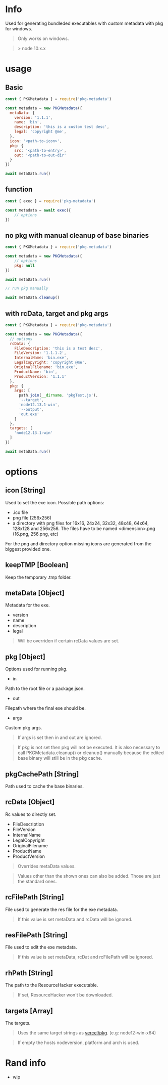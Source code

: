 # Info

Used for generating bundleded executables with custom metadata with pkg for windows. 


> Only works on windows.

> \> node 10.x.x 


# usage 


## Basic

```js
const { PKGMetadata } = require('pkg-metadata')

const metadata = new PKGMetadata({
  metaData: {
    version: '1.1.1',
    name: 'bin',
    description: 'this is a custom test desc',
    legal: 'copyright @me',
  },
  icon: '<path-to-icon>',
  pkg: {
    src: '<path-to-entry>',
    out: '<path-to-out-dir'
  }
})

await metaData.run()

```


## function

```js
const { exec } = require('pkg-metadata')

const metadata = await exec({
    // options
})
```


## no pkg with manual cleanup of base binaries


```js
const { PKGMetadata } = require('pkg-metadata')

const metadata = new PKGMetadata({
    // options
    pkg: null
})

await metaData.run()

// run pkg manually

await metaData.cleanup()
```


## with rcData, target and  pkg args 

```js
const { PKGMetadata } = require('pkg-metadata')

const metadata = new PKGMetadata({
  // options
  rcData: {
    FileDescription: 'this is a test desc',
    FileVersion: '1.1.1.2',
    InternalName: 'bin.exe',
    LegalCopyright: 'copyright @me',
    OriginalFilename: 'bin.exe',
    ProductName: 'bin',
    ProductVersion: '1.1.1'
  },
  pkg: {
    args: [
      path.join(__dirname, 'pkgTest.js'),
      '--target',
      'node12.13.1-win',
      '--output',
      'out.exe'
    ]
  },
  targets: [
    'node12.13.1-win'
  ]
})

await metaData.run()
```



# options

## icon [String]

Used to set the exe icon.
Possible path options:  
* .ico file
* png file (256x256)
* a directory with png files for 16x16, 24x24, 32x32, 48x48, 64x64, 128x128 and 256x256. The files have to be named \<dimension>.png (16.png, 256.png, etc)

For the png and directory option missing icons are generated from the biggest provided one. 

## keepTMP [Boolean]

Keep the temporary .tmp folder. 

## metaData [Object]

Metadata for the exe. 

* version
* name
* description
* legal

> Will be overriden if certain rcData values are set. 


## pkg [Object]

Options used for running pkg.

* in

Path to the root file or a package.json.

* out

Filepath where the final exe should be.

* args

Custom pkg args.

> If args is set then in and out are ignored. 

> If pkg is not set then pkg will not be executed. It is also necessary to call PKGMetadata.cleanup() or cleanup() manually because the edited base binary will still be in the pkg cache. 

## pkgCachePath [String]

Path used to cache the base binaries. 

## rcData [Object]

Rc values to directly set.

* FileDescription
* FileVersion
* InternalName
* LegalCopyright
* OriginalFilename
* ProductName
* ProductVersion

> Overrides metaData values. 

> Values other than the shown ones can also be added. Those are just the standard ones.  
 
## rcFilePath [String]

File used to generate the res file for the exe metadata. 

> If this value is set metaData and rcData will be ignored. 


## resFilePath [String]

File used to edit the exe metadata. 

> If this value is set metaData, rcDat and rcFilePath will be ignored. 



## rhPath [String]

The path to the ResourceHacker executable. 

> If set, ResourceHacker won't be downloaded.



## targets [Array]

The targets. 

> Uses the same target strings as [vercel/pkg](https://github.com/vercel/pkg). (e.g: node12-win-x64)

> If empty the hosts nodeversion, platform and arch is used. 



# Rand info

* wip


